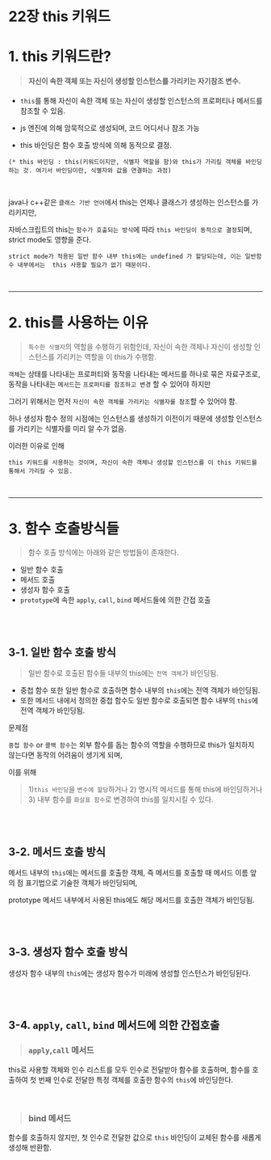 # 22장 this 키워드 

# 1. this 키워드란?

> #### 자신이 속한 객체 또는 자신이 생성할 인스턴스를 가리키는 자기참조 변수.

- `this`를 통해 자신이 속한 객체 또는 자신이 생성할 인스턴스의 프로퍼티나 메서드를 참조할 수 있음.

- js 엔진에 의해 암묵적으로 생성되며, 코드 어디서나 참조 가능

- this 바인딩은 함수 호출 방식에 의해 동적으로 결정.

`(* this 바인딩 : this(키워드이지만, 식별자 역할을 함)와 this가 가리킬 객체를 바인딩 하는 것. 여기서 바인딩이란, 식별자와 값을 연결하는 과정)`

<br/>
 

java나 c++같은 `클래스 기반 언어`에서 this는 언제나 클래스가 생성하는 인스턴스를 가리키지만, 

자바스크립트의 this는 
`함수가 호출되는 방식`에 따라 `this 바인딩이 동적으로 결정`되며, strict mode도 영향을 준다.

`
strict mode가 적용된 일반 함수 내부 this에는 undefined 가 할당되는데, 이는 일반함수 내부에서는  this 사용할 필요가 없기 때문이다.
`

<br/><hr/>

# 2. this를 사용하는 이유
> `특수한 식별자`의 역할을 수행하기 위함인데, 자신이 속한 객체나 자신이 생성할 인스턴스를 가리키는 역할을 이 this가 수행함.

`객체`는 상태를 나타내는 프로퍼티와 동작을 나타내는 메서드를 하나로 묶은 자료구조로, 동작을 나타내는 `메서드`는 `프로퍼티를 참조하고 변경` 할 수 있어야 하지만

그러기 위해서는 먼저 `자신이 속한 객체를 가리키는 식별자를 참조`할 수 있어야 함.

허나 생성자 함수 정의 시점에는 인스턴스를 생성하기 이전이기 때문에 
생성할 인스턴스를 가리키는 식별자를 미리 알 수가 없음.

이러한 이유로 인해
<br/>

`this 키워드를 사용하는 것이며, 자신이 속한 객체나 생성할 인스턴스를 이 this 키워드를 통해서 가리킬 수 있음.`

<br/><hr/>
 

 

# 3. 함수 호출방식들
> 함수 호출 방식에는 아래와 같은 방법들이 존재한다.

- 일반 함수 호출
- 메서드 호출
- 생성자 함수 호출
- `prototype`에 속한 `apply`, `call`, `bind` 메서드들에 의한 간접 호출
 
<br/><br/>
 

## 3-1. 일반 함수 호출 방식

> 일반 함수로 호출된 함수들 내부의 this에는 `전역 객체`가 바인딩됨.

- 중첩 함수 또한 일반 함수로 호출하면 함수 내부의 `this`에는 전역 객체가 바인딩됨.
- 또한 메서드 내에서 정의한 중첩 함수도 일반 함수로 호출되면 함수 내부의 `this`에 전역 객체가 바인딩됨.

문제점

`중첩 함수` or `콜백 함수`는 외부 함수를 돕는 함수의 역할을 수행하므로 this가 일치하지 않는다면 동작의 어려움이 생기게 되며,

이를 위해 
> 1)`this 바인딩`을 `변수에 할당`하거나
	2) 명시적 메서드를 통해 this에 바인딩하거나
	3) 내부 함수를 `화살표 함수`로 변경하여 this를 일치시킬 수 있다.

<br/><br/>


## 3-2. 메서드 호출 방식

메서드 내부의 `this`에는 메서드를 호출한 객체, 
즉 메서드를 호출할 때 메서드 이름 앞의 점 표기법으로 기술한 객체가 바인딩되며,

prototype 메서드 내부에서 사용된 this에도 해당 메서드를 호출한 객체가 바인딩됨.
 

<br/><br/>

## 3-3. 생성자 함수 호출 방식

생성자 함수 내부의 `this`에는 생성자 함수가 미래에 생성할 인스턴스가 바인딩된다.


<br/><br/>

## 3-4. `apply`, `call`, `bind` 메서드에 의한 간접호출

> ### `apply`,`call` 메서드 

this로 사용할 객체와 인수 리스트를 모두 인수로 전달받아 함수를 호출하며, 함수를 호출하여 첫 번째 인수로 전달한 특정 객체를 호출한 함수의 `this`에 바인딩한다.

<br/>

> ### bind 메서드

 함수를 호출하지 않지만, 첫 인수로 전달한 값으로 
 `this` 바인딩이 교체된 함수를 새롭게 생성해 반환함.

<br/><br/>




